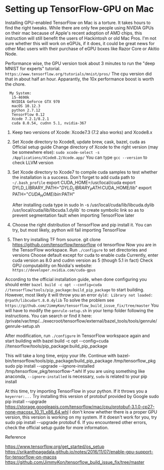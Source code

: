 # Setting up TensorFlow-GPU on Mac

Installing GPU-enabled TensorFlow on Mac is a torture. It takes hours to find the right tweaks. While there are only few people using NVIDIA GPUs on their mac because of Apple's recent adoption of AMD chips, this instruction will still benefit the users of Hackintosh or old Mac Pros. I'm not sure whether this will work on eGPUs, if it does, it could be great news for other Mac users with their purchase of eGPU boxes like Razor Core or Akitio Node.

Performance wise, the GPU version took about 3 minutes to run the "deep MNIST for experts" tutorial. 
`https://www.tensorflow.org/tutorials/mnist/pros/`
The cpu version did that in about half an hour. Apparantly, the 10x performance boost is worth the chore. 

      My System:
       i5-4690k
       NVIDIA GeForce GTX 970
       macOS 10.12.3
       python 2.7.12
       TensorFlow 0.12
       Xcode 7.2.1/8.2.1
       cuda 8.0.54, cudnn 5.1, nvidia-367
  
1. Keep two versions of Xcode: Xcode7.3 (7.2 also works) and Xcode8.x

2. Set Xcode directory to Xcode8, update brew, cask, bazel, cuda as Official setup guide
  Change directory of Xcode to the right version (may be somewhere else):
`sudo xcode-select -s /Applications/XCode8.2/Xcode.app/`
  You can type  `gcc --version` to check LLVM version
3. Set Xcode directory to Xcode7 to compile cuda samples to test whether the installation is a success. Don't forget to add cuda path to `~/.bash_profile`
       export CUDA_HOME=/usr/local/cuda
       export DYLD_LIBRARY_PATH="$DYLD_LIBRARY_PATH:$CUDA_HOME/lib"
       export PATH="$CUDA_HOME/bin:$PATH"

    After installing cuda type in
        sudo ln -s /usr/local/cuda/lib/libcuda.dylib /usr/local/cuda/lib/libcuda.1.dylib` 
to create symbolic link so as to prevent segmentation fault when importing TensorFlow later

4. Choose the right distribution of TensorFlow and pip install it. You can try, but most likely, python will fail importing TensorFlow

5. Then try installing TF from source.
        git clone https://github.com/tensorflow/tensorflow
        cd tensorflow
  Now you are in the TensorFlow workspace. Run `./configure` to set directories and versions
  Choose default except for cuda to enable cuda
  Currently, enter cuda version as 8.0 and cudnn version as 5 (though 5.1 in fact)
  Check GPU computability on Nvidia's website:
  `https://developer.nvidia.com/cuda-gpus`
  
  According to the official installation guide, when done configuring you should enter
  `bazel build -c opt --config=cuda //tensorflow/tools/pip_package:build_pip_package`
  to start building. However, most likely it will throw you an error `dyld: Library not loaded: @rpath/libcudart.8.0.dylib`
  To solve the problem see `https://github.com/JimmyKon/tensorflow_build_issue_fix/tree/master`
  You will have to modify the `genrule-setup.sh` in your temp folder following the instructions.
  You can search or find it here:
        /private/var/tmp/.../execroot/tensorflow/external/bazel_tools/tools/genrule/genrule-setup.sh
        
  After modification, run `./configure` in TensorFlow workspace again and start building with 
        bazel build -c opt --config=cuda //tensorflow/tools/pip_package:build_pip_package 
  
  This will take a long time, enjoy your life. Continue with
        bazel-bin/tensorflow/tools/pip_package/build_pip_package /tmp/tensorflow_pkg
        sudo pip install --upgrade --ignore-installed  /tmp/tensorflow_pkg/tensorflow-*.whl
  If you are using something like anaconda, `--ignore-installed` is necessary, `sudo` is related to your pip install
 
  At this time, try importing TensorFlow in your python. If it throws you a `keyerror:...`
  Try installing this version of protobuf provided by Google
        sudo pip install --upgrade https://storage.googleapis.com/tensorflow/mac/cpu/protobuf-3.1.0-cp27-none-macosx_10_11_x86_64.whl 
  I don't know whether there is a proper GPU version, this version is working on my system. If it doesn't work for you, try
        sudo pip install --upgrade protobuf
6. If you encountered other errors, check the official setup guide for more information.

Reference

https://www.tensorflow.org/get_started/os_setup
https://srikanthpagadala.github.io/notes/2016/11/07/enable-gpu-support-for-tensorflow-on-macos
https://github.com/JimmyKon/tensorflow_build_issue_fix/tree/master
